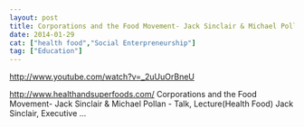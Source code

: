 ```yaml
---
layout: post
title: Corporations and the Food Movement- Jack Sinclair & Michael Pollan - Talk, Lecture (Health Food)
date: 2014-01-29
cat: ["health food","Social Enterpreneurship"]
tag: ["Education"]
---
```


http://www.youtube.com/watch?v=_2uUuOrBneU  

http://www.healthandsuperfoods.com/ Corporations and the Food Movement- Jack Sinclair & Michael Pollan - Talk, Lecture(Health Food) Jack Sinclair, Executive ...
